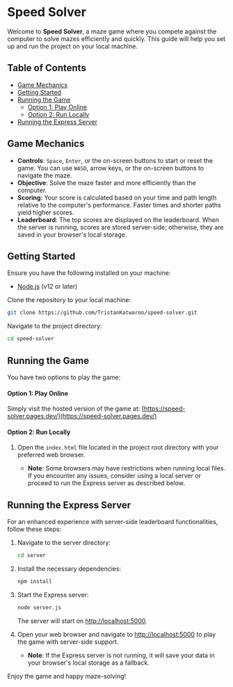 # Speed Solver

Welcome to **Speed Solver**, a maze game where you compete against the computer to solve mazes efficiently and quickly. This guide will help you set up and run the project on your local machine.

## Table of Contents
- [Game Mechanics](#game-mechanics)
- [Getting Started](#getting-started)
- [Running the Game](#running-the-game)
  - [Option 1: Play Online](#option-1-play-online)
  - [Option 2: Run Locally](#option-2-run-locally)
- [Running the Express Server](#running-the-express-server)

## Game Mechanics

- **Controls**: `Space`, `Enter`, or the on-screen buttons to start or reset the game. You can use `WASD`, arrow keys, or the on-screen buttons to navigate the maze.
- **Objective**: Solve the maze faster and more efficiently than the computer.
- **Scoring**: Your score is calculated based on your time and path length relative to the computer's performance. Faster times and shorter paths yield higher scores.
- **Leaderboard**: The top scores are displayed on the leaderboard. When the server is running, scores are stored server-side; otherwise, they are saved in your browser's local storage.

## Getting Started

Ensure you have the following installed on your machine:
- [Node.js](https://nodejs.org/en/download/) (v12 or later)

Clone the repository to your local machine:

```bash
git clone https://github.com/TristanKatwaroo/speed-solver.git
```

Navigate to the project directory:

```bash
cd speed-solver
```

## Running the Game

You have two options to play the game:

#### Option 1: Play Online

Simply visit the hosted version of the game at: [https://speed-solver.pages.dev/](https://speed-solver.pages.dev/)

#### Option 2: Run Locally

1. Open the `index.html` file located in the project root directory with your preferred web browser.

   - **Note**: Some browsers may have restrictions when running local files. If you encounter any issues, consider using a local server or proceed to run the Express server as described below.

## Running the Express Server

For an enhanced experience with server-side leaderboard functionalities, follow these steps:

1. Navigate to the server directory:

   ```bash
   cd server
   ```

2. Install the necessary dependencies:

   ```bash
   npm install
   ```

3. Start the Express server:

   ```bash
   node server.js
   ```

   The server will start on [http://localhost:5000](http://localhost:5000).

4. Open your web browser and navigate to [http://localhost:5000](http://localhost:5000) to play the game with server-side support.

   - **Note**: If the Express server is not running, it will save your data in your browser's local storage as a fallback.

Enjoy the game and happy maze-solving!